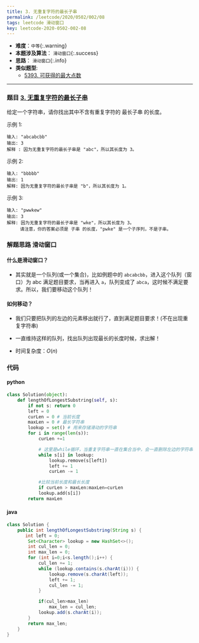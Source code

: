 ```yaml
---
title: 3. 无重复字符的最长子串
permalink: /leetcode/2020/0502/002/08
tags: leetcode 滑动窗口
key: leetcode-2020-0502-002-08
---
```

- __难度__：`中等`{:.warning}
- __本题涉及算法__： `滑动窗口`{:.success}
- __思路__： `滑动窗口`{:.info}
- __类似题型__:
  - [5393. 可获得的最大点数](/leetcode/2020/0426/025)

---

### 题目 [3. 无重复字符的最长子串](https://leetcode-cn.com/problems/longest-substring-without-repeating-characters/)
给定一个字符串，请你找出其中不含有重复字符的 最长子串 的长度。

示例 1:
```
输入: "abcabcbb"
输出: 3
解释 : 因为无重复字符的最长子串是 "abc"，所以其长度为 3。
```
示例 2:
```
输入: "bbbbb"
输出: 1
解释: 因为无重复字符的最长子串是 "b"，所以其长度为 1。
```
示例 3:
```
输入: "pwwkew"
输出: 3
解释: 因为无重复字符的最长子串是 "wke"，所以其长度为 3。
     请注意，你的答案必须是 子串 的长度，"pwke" 是一个子序列，不是子串。
```

### 解题思路 滑动窗口
#### 什么是滑动窗口？
- 其实就是一个队列(或一个集合)，比如例题中的 `abcabcbb`，进入这个队列（窗口）为 abc 满足题目要求，当再进入 `a`，队列变成了 `abca`，这时候不满足要求。所以，我们要移动这个队列！

#### 如何移动？
- 我们只要把队列的左边的元素移出就行了，直到满足题目要求！(不在出现重复字符串)
- 一直维持这样的队列，找出队列出现最长的长度时候，求出解！

- 时间复杂度：$O(n)$


### 代码
#### python
```python
class Solution(object):
    def lengthOfLongestSubstring(self, s):
        if not s: return 0
        left = 0
        curLen = 0 # 当前长度
        maxLen = 0 # 最长字符串
        lookup = set() # 用来存储滑动的字符串
        for i in range(len(s)):
            curLen +=1

            # 这里是while循环，当重复字符串一直在集合当中，会一直删除左边的字符串，直到删除重复字符串   
            while s[i] in lookup:
                lookup.remove(s[left])
                left += 1
                curLen -= 1

            #比较当前长度和最长长度
            if curLen > maxLen:maxLen=curLen
            lookup.add(s[i])
        return maxLen
```

#### java
```java
class Solution {
    public int lengthOfLongestSubstring(String s) {
       int left = 0;
        Set<Character> lookup = new HashSet<>();
        int cul_len = 0;
        int max_len = 0;
        for (int i=0;i<s.length();i++) {
            cul_len += 1;
            while (lookup.contains(s.charAt(i))) {
                lookup.remove(s.charAt(left));
                left += 1;
                cul_len -= 1;
            }

            if(cul_len>max_len)
                max_len = cul_len;
            lookup.add(s.charAt(i));
        }
        return max_len;
    }
}
```
